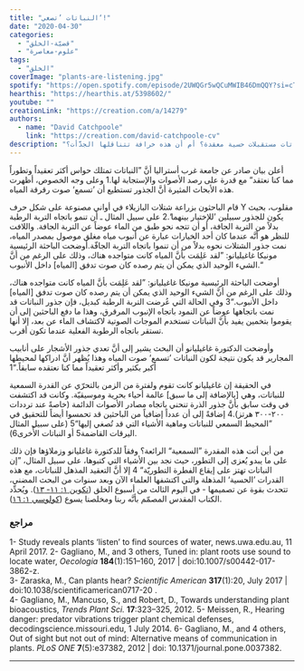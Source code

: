 ```yaml
---
title: "النباتات ’تصغي‘!"
date: "2020-04-30"
categories:
  - "قضيّة-الخلق"
  - "علوم-معاصرة"
tags:
  - "الخلق"
coverImage: "plants-are-listening.jpg"
spotify: "https://open.spotify.com/episode/2UWQGr5wQCuMWIB46DmQQY?si=cTiTc3gxRQ2lZtAiGS8G5A"
hearthis: "https://hearthis.at/5398602/"
youtube: ""
creationLink: "https://creation.com/a/14279"
authors:
  - name: "David Catchpoole"
    link: "https://creation.com/david-catchpoole-cv"
description: "هل تمتلك النباتات مستقبلات حسية معقدة؟ أم أن هذه خرافة تتناقلها الجدَّأت؟!"
---
```


أعلن بيان صادر عن جامعة غرب أستراليا أنَّ ”النباتات تمتلك حواس أكثر تعقيداً وتطوراً مما كنا نعتقد“ مع قدرة على رصد الأصوات والإستجابة لها.1 وعلى وجه الخصوص، أظهرت هذه الأبحاث المثيرة أنَّ الجذور تستطيع أن ’تسمع‘ صوت رقرقة المياه.

قام الباحثون بزراعة شتلات البازيلاء في أواني مصنوعة على شكل حرف Y مقلوب، بحيث يكون للجذور سبيلين ’للإختيار بينهما‘.2 على سبيل المثال ـ أن تنمو باتجاه التربة الرطبة بدلاً من التربة الجافة، أو أن تتجه نحو طبق من الماء عوضاً عن التربة الجافة. واللافت للنظر هو أنَّه عندما كان أحد الخيارات عبارة عن أنبوب مياه مغلق موصول بمصدر المياه، نمت جذور الشتلات نحوه بدلاً من أن تنموا باتجاه التربة الجافّة.أوضحت الباحثة الرئيسية مونيكا غاغيليانو: ”لقد عَلِمَت بأنَّ المياه كانت متواجده هناك، وذلك على الرغم من أنَّ الشيء الوحيد الذي يمكن أن يتم رصده كان صوت تدفق \[المياه\] داخل الأنبوب.“

أوضحت الباحثة الرئيسية مونيكا غاغيليانو: ”لقد عَلِمَت بأنَّ المياه كانت متواجده هناك، وذلك على الرغم من أنَّ الشيء الوحيد الذي يمكن أن يتم رصده كان صوت تدفق \[المياه\] داخل الأنبوب.“3 وفي الحالة التي عُرضت التربة الرطبة كبديل، فإن جذور النباتات قد نمت باتجاهها عوضاً عن النمود باتجاه الإنبوب المرقرق، وهذا ما دفع الباحثين إلى أن يقوموا بتخمين يفيد بأنَّ النباتات تستخدم الموجات الصوتية لاكتشاف الماء عن بعد، إلا أنها تستقر باتجاه الرطوبة الفعلية عندما تكون أقرب.

وأوضحت الدكتورة غاغيليانو أن البحث يشير إلى أنَّ تعدي جذور الأشجار على أنابيب المجارير قد يكون نتيجة لكون النباتات ’تسمع‘ صوت المياه وهذا يُظهر أنَّ ادراكها لمحيطها أكبر بكثير وأكثر تعقيداً مما كنا نعتقده سابقاً.“1

في الحقيقة إن غاغيليانو كانت تقوم ولفترة من الزمن بالتحرّي عن القدرة السمعية للنباتات، وهي \[بالإضافة إلى ما سبق\] عالمة أحياء بحرية وموسيقيّة. وكانت قد اكتشفت في وقت سابق بأنَّ جذور الذرة تنحني باتجاه مصادر الأصوات الدائمة (خاصةً عند ترددات ٢٠٠-٣٠٠ هرتز).4 إضافةً إلى أن عدداً إضافياً من الباحثين قد تحمسوا أيضاً للتحقيق في ”المحيط السمعي للنباتات وماهية الأشياء التي قد تُصغي إليها“5 (على سبيل المثال اليرقات القاضمة5 أو النباتات الأُخرى6).

من أين أتت هذه المقدرة ”السمعية“ الرائعة؟ وفقاً للدكتورة غاغليانو وزملاؤها فإن ذلك على ما يبدو يُعزى إلى التطور، حيث نجد بين الأشياء التي كتبوها، على سبيل المثال، ”إن النباتات تهتز على إيقاع الفطرة التطوريّة“ 4 إلا أنَّ التعقيد المذهل للنباتات، مع هذه القدرات ’الحسية‘ المذهلة والتي اكتشفها العلماء الآن وبعد سنوات من البحث المضني، تتحدث بقوة عن تصميمها - في اليوم الثالث من أسبوع الخلق ([تكوين ١: ١١- ١٣](https://biblia.com/books/ar-vandyke/ge1.11-13)). ويُحدِّد الكتاب المقدس المصمّم بأنَّه ربنا ومخلصنا يسوع ([كولوسي ١: ١٦](https://biblia.com/books/ar-vandyke/Col1.16)).

### مراجع

1- Study reveals plants ‘listen’ to find sources of water, news.uwa.edu.au, 11 April 2017.
2- Gagliano, M., and 3 others, Tuned in: plant roots use sound to locate water, *Oecologia* **184**(1):151–160, 2017 | doi:10.1007/s00442-017-3862-z.  
3- Zaraska, M., Can plants hear? *Scientific American* **317**(1):20, July 2017 | doi:10.1038/scientificamerican0717-20 .  
4- Gagliano, M., Mancuso, S., and Robert, D., Towards understanding plant bioacoustics, *Trends Plant Sci.* **17**:323–325, 2012.
5- Meissen, R., Hearing danger: predator vibrations trigger plant chemical defenses, decodingscience.missouri.edu, 1 July 2014.
6- Gagliano, M., and 4 others, Out of sight but not out of mind: Alternative means of communication in plants. *PLoS ONE* **7**(5):e37382, 2012 | doi: 10.1371/journal.pone.0037382.

---
